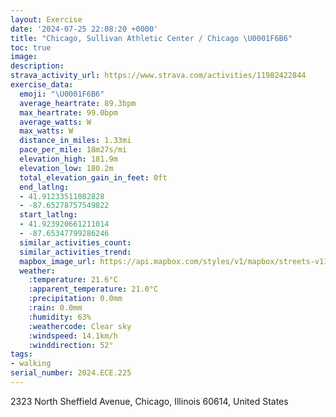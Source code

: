 ```yaml
---
layout: Exercise
date: '2024-07-25 22:08:20 +0000'
title: "Chicago, Sullivan Athletic Center / Chicago \U0001F6B6"
toc: true
image:
description:
strava_activity_url: https://www.strava.com/activities/11982422844
exercise_data:
  emoji: "\U0001F6B6"
  average_heartrate: 89.3bpm
  max_heartrate: 99.0bpm
  average_watts: W
  max_watts: W
  distance_in_miles: 1.33mi
  pace_per_mile: 18m27s/mi
  elevation_high: 181.9m
  elevation_low: 180.2m
  total_elevation_gain_in_feet: 0ft
  end_latlng:
  - 41.91233511082828
  - -87.65278757549822
  start_latlng:
  - 41.923920661211014
  - -87.65347799286246
  similar_activities_count:
  similar_activities_trend:
  mapbox_image_url: https://api.mapbox.com/styles/v1/mapbox/streets-v11/static/path-5+787af2-1.0(%7Db%7B~Fdy~uO~A%3FrEIpECpHM%7CCAfLQ%60II),pin-s-s+e5b22e(-87.65347,41.92319),pin-s-f+89ae00(-87.65317999999999,41.91454999999999)/auto/800x800?access_token=pk.eyJ1Ijoiam9zaGJlY2ttYW4iLCJhIjoiY205eWR2aDd1MWZ6djJrbXc4a3M0bWZleiJ9.XiG9OWkNcZk2QzjJbxLB4A
  weather:
    :temperature: 21.6°C
    :apparent_temperature: 21.0°C
    :precipitation: 0.0mm
    :rain: 0.0mm
    :humidity: 63%
    :weathercode: Clear sky
    :windspeed: 14.1km/h
    :winddirection: 52°
tags:
- walking
serial_number: 2024.ECE.225
---
```

2323 North Sheffield Avenue, Chicago, Illinois 60614, United States
